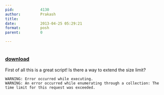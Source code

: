 ```yaml
---
pid:            4130
author:         Prakash
title:          
date:           2013-04-25 05:29:21
format:         posh
parent:         0

---
```


# 

### [download](//scripts/4130.ps1)

First of all this is a great script! Is there a way to extend the size limit?

```posh
WARNING: Error occurred while executing.
WARNING: An error occurred while enumerating through a collection: The time limit for this request was exceeded.
```
